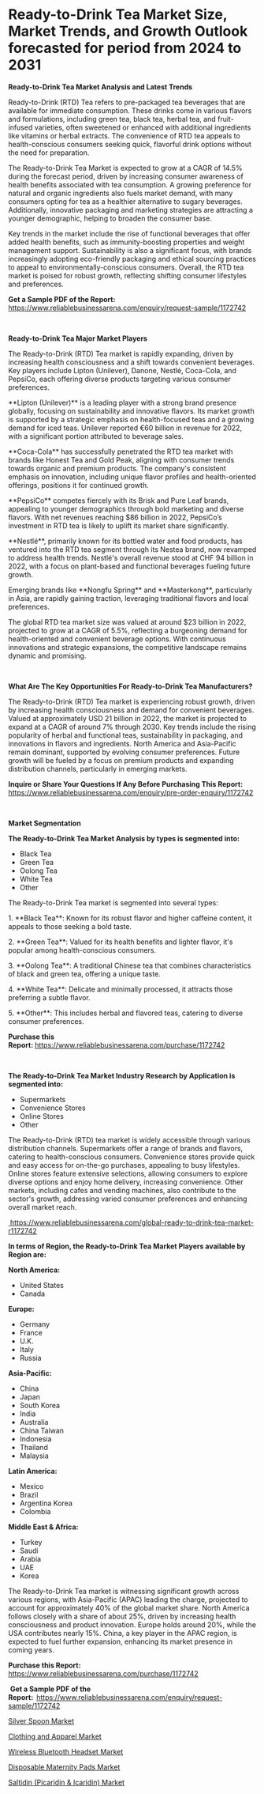 <p><h1>Ready-to-Drink Tea Market Size, Market Trends, and Growth Outlook forecasted for period from 2024 to 2031</h1></p><p><strong>Ready-to-Drink Tea Market Analysis and Latest Trends</strong></p>
<p><p>Ready-to-Drink (RTD) Tea refers to pre-packaged tea beverages that are available for immediate consumption. These drinks come in various flavors and formulations, including green tea, black tea, herbal tea, and fruit-infused varieties, often sweetened or enhanced with additional ingredients like vitamins or herbal extracts. The convenience of RTD tea appeals to health-conscious consumers seeking quick, flavorful drink options without the need for preparation.</p><p>The Ready-to-Drink Tea Market is expected to grow at a CAGR of 14.5% during the forecast period, driven by increasing consumer awareness of health benefits associated with tea consumption. A growing preference for natural and organic ingredients also fuels market demand, with many consumers opting for tea as a healthier alternative to sugary beverages. Additionally, innovative packaging and marketing strategies are attracting a younger demographic, helping to broaden the consumer base.</p><p>Key trends in the market include the rise of functional beverages that offer added health benefits, such as immunity-boosting properties and weight management support. Sustainability is also a significant focus, with brands increasingly adopting eco-friendly packaging and ethical sourcing practices to appeal to environmentally-conscious consumers. Overall, the RTD tea market is poised for robust growth, reflecting shifting consumer lifestyles and preferences.</p></p>
<p><strong>Get a Sample PDF of the Report:&nbsp;</strong> <a href="https://www.reliablebusinessarena.com/enquiry/request-sample/1172742?utm_campaign=1835&utm_medium=2&utm_source=Github&utm_content=ia&utm_term=11122024&utm_id=ready-to-drink-tea">https://www.reliablebusinessarena.com/enquiry/request-sample/1172742</a></p>
<p>&nbsp;</p>
<p><strong>Ready-to-Drink Tea Major Market Players</strong></p>
<p><p>The Ready-to-Drink (RTD) Tea market is rapidly expanding, driven by increasing health consciousness and a shift towards convenient beverages. Key players include Lipton (Unilever), Danone, Nestlé, Coca-Cola, and PepsiCo, each offering diverse products targeting various consumer preferences.</p><p>**Lipton (Unilever)** is a leading player with a strong brand presence globally, focusing on sustainability and innovative flavors. Its market growth is supported by a strategic emphasis on health-focused teas and a growing demand for iced teas. Unilever reported €60 billion in revenue for 2022, with a significant portion attributed to beverage sales.</p><p>**Coca-Cola** has successfully penetrated the RTD tea market with brands like Honest Tea and Gold Peak, aligning with consumer trends towards organic and premium products. The company's consistent emphasis on innovation, including unique flavor profiles and health-oriented offerings, positions it for continued growth.</p><p>**PepsiCo** competes fiercely with its Brisk and Pure Leaf brands, appealing to younger demographics through bold marketing and diverse flavors. With net revenues reaching $86 billion in 2022, PepsiCo’s investment in RTD tea is likely to uplift its market share significantly.</p><p>**Nestlé**, primarily known for its bottled water and food products, has ventured into the RTD tea segment through its Nestea brand, now revamped to address health trends. Nestlé's overall revenue stood at CHF 94 billion in 2022, with a focus on plant-based and functional beverages fueling future growth.</p><p>Emerging brands like **Nongfu Spring** and **Masterkong**, particularly in Asia, are rapidly gaining traction, leveraging traditional flavors and local preferences.</p><p>The global RTD tea market size was valued at around $23 billion in 2022, projected to grow at a CAGR of 5.5%, reflecting a burgeoning demand for health-oriented and convenient beverage options. With continuous innovations and strategic expansions, the competitive landscape remains dynamic and promising.</p></p>
<p>&nbsp;</p>
<p><strong>What Are The Key Opportunities For Ready-to-Drink Tea Manufacturers?</strong></p>
<p><p>The Ready-to-Drink (RTD) Tea market is experiencing robust growth, driven by increasing health consciousness and demand for convenient beverages. Valued at approximately USD 21 billion in 2022, the market is projected to expand at a CAGR of around 7% through 2030. Key trends include the rising popularity of herbal and functional teas, sustainability in packaging, and innovations in flavors and ingredients. North America and Asia-Pacific remain dominant, supported by evolving consumer preferences. Future growth will be fueled by a focus on premium products and expanding distribution channels, particularly in emerging markets.</p></p>
<p><strong>Inquire or Share Your Questions If Any Before Purchasing This Report:</strong> <a href="https://www.reliablebusinessarena.com/enquiry/pre-order-enquiry/1172742?utm_campaign=1835&utm_medium=2&utm_source=Github&utm_content=ia&utm_term=11122024&utm_id=ready-to-drink-tea">https://www.reliablebusinessarena.com/enquiry/pre-order-enquiry/1172742</a></p>
<p>&nbsp;</p>
<p><strong>Market Segmentation</strong></p>
<p><strong>The Ready-to-Drink Tea Market Analysis by types is segmented into:</strong></p>
<p><ul><li>Black Tea</li><li>Green Tea</li><li>Oolong Tea</li><li>White Tea</li><li>Other</li></ul></p>
<p><p>The Ready-to-Drink Tea market is segmented into several types: </p><p>1. **Black Tea**: Known for its robust flavor and higher caffeine content, it appeals to those seeking a bold taste.</p><p>2. **Green Tea**: Valued for its health benefits and lighter flavor, it's popular among health-conscious consumers.</p><p>3. **Oolong Tea**: A traditional Chinese tea that combines characteristics of black and green tea, offering a unique taste.</p><p>4. **White Tea**: Delicate and minimally processed, it attracts those preferring a subtle flavor.</p><p>5. **Other**: This includes herbal and flavored teas, catering to diverse consumer preferences.</p></p>
<p><strong>Purchase this Report:&nbsp;</strong><a href="https://www.reliablebusinessarena.com/purchase/1172742?utm_campaign=1835&utm_medium=2&utm_source=Github&utm_content=ia&utm_term=11122024&utm_id=ready-to-drink-tea">https://www.reliablebusinessarena.com/purchase/1172742</a></p>
<p>&nbsp;</p>
<p><strong>The Ready-to-Drink Tea Market Industry Research by Application is segmented into:</strong></p>
<p><ul><li>Supermarkets</li><li>Convenience Stores</li><li>Online Stores</li><li>Other</li></ul></p>
<p><p>The Ready-to-Drink (RTD) tea market is widely accessible through various distribution channels. Supermarkets offer a range of brands and flavors, catering to health-conscious consumers. Convenience stores provide quick and easy access for on-the-go purchases, appealing to busy lifestyles. Online stores feature extensive selections, allowing consumers to explore diverse options and enjoy home delivery, increasing convenience. Other markets, including cafes and vending machines, also contribute to the sector's growth, addressing varied consumer preferences and enhancing overall market reach.</p></p>
<p><a href="https://www.reliablebusinessarena.com/global-ready-to-drink-tea-market-r1172742?utm_campaign=1835&utm_medium=2&utm_source=Github&utm_content=ia&utm_term=11122024&utm_id=ready-to-drink-tea">&nbsp;https://www.reliablebusinessarena.com/global-ready-to-drink-tea-market-r1172742</a></p>
<p><strong>In terms of Region, the Ready-to-Drink Tea Market Players available by Region are:</strong></p>
<p>
    <p> <strong> North America: </strong>
        <ul>
            <li>United States</li>
            <li>Canada</li>
        </ul>
        </p> 
    <p> <strong> Europe: </strong>
        <ul>
            <li>Germany</li>
            <li>France</li>
            <li>U.K.</li>
            <li>Italy</li>
            <li>Russia</li>
        </ul>
        </p> 
    <p> <strong> Asia-Pacific: </strong>
        <ul>
            <li>China</li>
            <li>Japan</li>
            <li>South Korea</li>
            <li>India</li>
            <li>Australia</li>
            <li>China Taiwan</li>
            <li>Indonesia</li>
            <li>Thailand</li>
            <li>Malaysia</li>
        </ul>
        </p> 
    <p> <strong> Latin America: </strong>
        <ul>
            <li>Mexico</li>
            <li>Brazil</li>
            <li>Argentina Korea</li>
            <li>Colombia</li>
        </ul>
        </p> 
    <p> <strong> Middle East & Africa: </strong>
        <ul>
            <li>Turkey</li>
            <li>Saudi</li>
            <li>Arabia</li>
            <li>UAE</li>
            <li>Korea</li>
        </ul>
    </p>
    </p>
<p><p>The Ready-to-Drink Tea market is witnessing significant growth across various regions, with Asia-Pacific (APAC) leading the charge, projected to account for approximately 40% of the global market share. North America follows closely with a share of about 25%, driven by increasing health consciousness and product innovation. Europe holds around 20%, while the USA contributes nearly 15%. China, a key player in the APAC region, is expected to fuel further expansion, enhancing its market presence in coming years.</p></p>
<p><strong>Purchase this Report: </strong><a href="https://www.reliablebusinessarena.com/purchase/1172742?utm_campaign=1835&utm_medium=2&utm_source=Github&utm_content=ia&utm_term=11122024&utm_id=ready-to-drink-tea">https://www.reliablebusinessarena.com/purchase/1172742</a></p>
<p>&nbsp;<strong>Get a Sample PDF of the Report:&nbsp;&nbsp;</strong><a href="https://www.reliablebusinessarena.com/enquiry/request-sample/1172742?utm_campaign=1835&utm_medium=2&utm_source=Github&utm_content=ia&utm_term=11122024&utm_id=ready-to-drink-tea">https://www.reliablebusinessarena.com/enquiry/request-sample/1172742</a></p>
<p><strong></strong></p>
<p><p><a href="https://www.linkedin.com/pulse/key-insights-silver-spoon-market-stakeholder-perspectives-64buf?utm_campaign=1835&utm_medium=2&utm_source=Github&utm_content=ia&utm_term=11122024&utm_id=ready-to-drink-tea">Silver Spoon Market</a></p><p><a href="https://www.linkedin.com/pulse/c-hannibex-sqmmf?utm_campaign=1835&utm_medium=2&utm_source=Github&utm_content=ia&utm_term=11122024&utm_id=ready-to-drink-tea">Clothing and Apparel Market</a></p><p><a href="https://www.linkedin.com/pulse/wireless-bluetooth-headset-market-from-20242031-in-depth-wlzgf?utm_campaign=1835&utm_medium=2&utm_source=Github&utm_content=ia&utm_term=11122024&utm_id=ready-to-drink-tea">Wireless Bluetooth Headset Market</a></p><p><a href="https://www.linkedin.com/pulse/c-hannibex-sqmmf?utm_campaign=1835&utm_medium=2&utm_source=Github&utm_content=ia&utm_term=11122024&utm_id=ready-to-drink-tea">Disposable Maternity Pads Market</a></p><p><a href="https://github.com/XavierTyler76/Market-Research-Report-List-1/blob/main/saltidin-picaridin-icaridin-market.md?utm_campaign=1835&utm_medium=2&utm_source=Github&utm_content=ia&utm_term=11122024&utm_id=ready-to-drink-tea">Saltidin (Picaridin & Icaridin) Market</a></p></p>